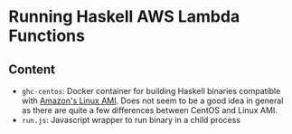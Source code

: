# Running Haskell AWS Lambda Functions

## Content

* `ghc-centos`: Docker container for building Haskell binaries compatible with [Amazon's Linux AMI](http://docs.aws.amazon.com/lambda/latest/dg/current-supported-versions.html). Does not seem to be a good idea in general as there are quite a few differences between CentOS and Linux AMI.
* `run.js`: Javascript wrapper to run binary in a child process
